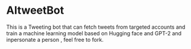 # AItweetBot

This is a Tweeting bot that can fetch tweets from targeted accounts and train a machine learning model based on Hugging face and GPT-2 and inpersonate a person , feel free to fork.
